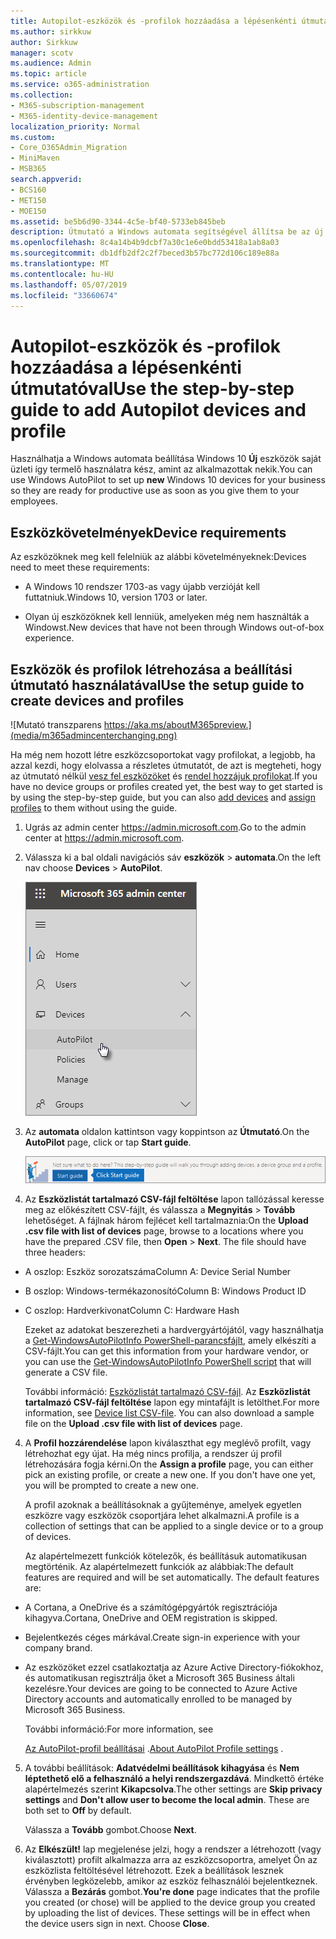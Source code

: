 ```yaml
---
title: Autopilot-eszközök és -profilok hozzáadása a lépésenkénti útmutatóval
ms.author: sirkkuw
author: Sirkkuw
manager: scotv
ms.audience: Admin
ms.topic: article
ms.service: o365-administration
ms.collection:
- M365-subscription-management
- M365-identity-device-management
localization_priority: Normal
ms.custom:
- Core_O365Admin_Migration
- MiniMaven
- MSB365
search.appverid:
- BCS160
- MET150
- MOE150
ms.assetid: be5b6d90-3344-4c5e-bf40-5733eb845beb
description: Útmutató a Windows automata segítségével állítsa be az új Windows 10 eszközök a vállalkozás számára.
ms.openlocfilehash: 8c4a14b4b9dcbf7a30c1e6e0bdd53418a1ab8a03
ms.sourcegitcommit: db1dfb2df2c2f7beced3b57bc772d106c189e88a
ms.translationtype: MT
ms.contentlocale: hu-HU
ms.lasthandoff: 05/07/2019
ms.locfileid: "33660674"
---
```

# <a name="use-the-step-by-step-guide-to-add-autopilot-devices-and-profile"></a><span data-ttu-id="6ed8a-103">Autopilot-eszközök és -profilok hozzáadása a lépésenkénti útmutatóval</span><span class="sxs-lookup"><span data-stu-id="6ed8a-103">Use the step-by-step guide to add Autopilot devices and profile</span></span>

<span data-ttu-id="6ed8a-104">Használhatja a Windows automata beállítása Windows 10 **Új** eszközök saját üzleti így termelő használatra kész, amint az alkalmazottak nekik.</span><span class="sxs-lookup"><span data-stu-id="6ed8a-104">You can use Windows AutoPilot to set up **new** Windows 10 devices for your business so they are ready for productive use as soon as you give them to your employees.</span></span>
  
## <a name="device-requirements"></a><span data-ttu-id="6ed8a-105">Eszközkövetelmények</span><span class="sxs-lookup"><span data-stu-id="6ed8a-105">Device requirements</span></span>

<span data-ttu-id="6ed8a-106">Az eszközöknek meg kell felelniük az alábbi követelményeknek:</span><span class="sxs-lookup"><span data-stu-id="6ed8a-106">Devices need to meet these requirements:</span></span>
  
- <span data-ttu-id="6ed8a-107">A Windows 10 rendszer 1703-as vagy újabb verzióját kell futtatniuk.</span><span class="sxs-lookup"><span data-stu-id="6ed8a-107">Windows 10, version 1703 or later.</span></span>
    
- <span data-ttu-id="6ed8a-108">Olyan új eszközöknek kell lenniük, amelyeken még nem használták a Windowst.</span><span class="sxs-lookup"><span data-stu-id="6ed8a-108">New devices that have not been through Windows out-of-box experience.</span></span>
    
## <a name="use-the-setup-guide-to-create-devices-and-profiles"></a><span data-ttu-id="6ed8a-109">Eszközök és profilok létrehozása a beállítási útmutató használatával</span><span class="sxs-lookup"><span data-stu-id="6ed8a-109">Use the setup guide to create devices and profiles</span></span>

![Mutató transzparens https://aka.ms/aboutM365preview.](media/m365admincenterchanging.png)

<span data-ttu-id="6ed8a-111">Ha még nem hozott létre eszközcsoportokat vagy profilokat, a legjobb, ha azzal kezdi, hogy elolvassa a részletes útmutatót, de azt is megteheti, hogy az útmutató nélkül [vesz fel eszközöket](create-and-edit-autopilot-devices.md) és [rendel hozzájuk profilokat](create-and-edit-autopilot-profiles.md).</span><span class="sxs-lookup"><span data-stu-id="6ed8a-111">If you have no device groups or profiles created yet, the best way to get started is by using the step-by-step guide, but you can also [add devices](create-and-edit-autopilot-devices.md) and [assign profiles](create-and-edit-autopilot-profiles.md) to them without using the guide.</span></span> 
  
1. <span data-ttu-id="6ed8a-112">Ugrás az admin center <a href="https://go.microsoft.com/fwlink/p/?linkid=837890" target="_blank">https://admin.microsoft.com</a>.</span><span class="sxs-lookup"><span data-stu-id="6ed8a-112">Go to the admin center at <a href="https://go.microsoft.com/fwlink/p/?linkid=837890" target="_blank">https://admin.microsoft.com</a>.</span></span>

2. <span data-ttu-id="6ed8a-113">Válassza ki a bal oldali navigációs sáv **eszközök** \> **automata**.</span><span class="sxs-lookup"><span data-stu-id="6ed8a-113">On the left nav choose **Devices** \> **AutoPilot**.</span></span>

    ![A felügyeleti központban válassza az eszközök és automata.](media/AutoPilot.png)
  
2. <span data-ttu-id="6ed8a-115">Az **automata** oldalon kattintson vagy koppintson az **Útmutató**.</span><span class="sxs-lookup"><span data-stu-id="6ed8a-115">On the **AutoPilot** page, click or tap **Start guide**.</span></span>
    
    ![Click Start guide for step-by-step instructions for Autopilot.](media/31662655-d1e6-437d-87ea-c0dec5da56f7.png)
  
3. <span data-ttu-id="6ed8a-p101">Az **Eszközlistát tartalmazó CSV-fájl feltöltése** lapon tallózással keresse meg az előkészített CSV-fájlt, és válassza a **Megnyitás** \> **Tovább** lehetőséget. A fájlnak három fejlécet kell tartalmaznia:</span><span class="sxs-lookup"><span data-stu-id="6ed8a-p101">On the **Upload .csv file with list of devices** page, browse to a locations where you have the prepared .CSV file, then **Open** \> **Next**. The file should have three headers:</span></span>
    
  - <span data-ttu-id="6ed8a-119">A oszlop: Eszköz sorozatszáma</span><span class="sxs-lookup"><span data-stu-id="6ed8a-119">Column A: Device Serial Number</span></span>
    
  - <span data-ttu-id="6ed8a-120">B oszlop: Windows-termékazonosító</span><span class="sxs-lookup"><span data-stu-id="6ed8a-120">Column B: Windows Product ID</span></span>
    
  - <span data-ttu-id="6ed8a-121">C oszlop: Hardverkivonat</span><span class="sxs-lookup"><span data-stu-id="6ed8a-121">Column C: Hardware Hash</span></span>
    
    <span data-ttu-id="6ed8a-122">Ezeket az adatokat beszerezheti a hardvergyártójától, vagy használhatja a [Get-WindowsAutoPilotInfo PowerShell-parancsfájlt](https://www.powershellgallery.com/packages/Get-WindowsAutoPilotInfo), amely elkészíti a CSV-fájlt.</span><span class="sxs-lookup"><span data-stu-id="6ed8a-122">You can get this information from your hardware vendor, or you can use the [Get-WindowsAutoPilotInfo PowerShell script](https://www.powershellgallery.com/packages/Get-WindowsAutoPilotInfo) that will generate a CSV file.</span></span> 
    
    <span data-ttu-id="6ed8a-p102">További információ: [Eszközlistát tartalmazó CSV-fájl](https://support.office.com/article/932e3676-2491-49f0-9177-d893d2f5276e). Az **Eszközlistát tartalmazó CSV-fájl feltöltése** lapon egy mintafájlt is letölthet.</span><span class="sxs-lookup"><span data-stu-id="6ed8a-p102">For more information, see [Device list CSV-file](https://support.office.com/article/932e3676-2491-49f0-9177-d893d2f5276e). You can also download a sample file on the **Upload .csv file with list of devices** page.</span></span> 
    
4. <span data-ttu-id="6ed8a-p103">A **Profil hozzárendelése** lapon kiválaszthat egy meglévő profilt, vagy létrehozhat egy újat. Ha még nincs profilja, a rendszer új profil létrehozására fogja kérni.</span><span class="sxs-lookup"><span data-stu-id="6ed8a-p103">On the **Assign a profile** page, you can either pick an existing profile, or create a new one. If you don't have one yet, you will be prompted to create a new one.</span></span> 
    
    <span data-ttu-id="6ed8a-127">A profil azoknak a beállításoknak a gyűjteménye, amelyek egyetlen eszközre vagy eszközök csoportjára lehet alkalmazni.</span><span class="sxs-lookup"><span data-stu-id="6ed8a-127">A profile is a collection of settings that can be applied to a single device or to a group of devices.</span></span>
    
    <span data-ttu-id="6ed8a-p104">Az alapértelmezett funkciók kötelezők, és beállításuk automatikusan megtörténik. Az alapértelmezett funkciók az alábbiak:</span><span class="sxs-lookup"><span data-stu-id="6ed8a-p104">The default features are required and will be set automatically. The default features are:</span></span>
    
  - <span data-ttu-id="6ed8a-130">A Cortana, a OneDrive és a számítógépgyártók regisztrációja kihagyva.</span><span class="sxs-lookup"><span data-stu-id="6ed8a-130">Cortana, OneDrive and OEM registration is skipped.</span></span>
    
  - <span data-ttu-id="6ed8a-131">Bejelentkezés céges márkával.</span><span class="sxs-lookup"><span data-stu-id="6ed8a-131">Create sign-in experience with your company brand.</span></span>
    
  - <span data-ttu-id="6ed8a-132">Az eszközöket ezzel csatlakoztatja az Azure Active Directory-fiókokhoz, és automatikusan regisztrálja őket a Microsoft 365 Business általi kezelésre.</span><span class="sxs-lookup"><span data-stu-id="6ed8a-132">Your devices are going to be connected to Azure Active Directory accounts and automatically enrolled to be managed by Microsoft 365 Business.</span></span>
    
    <span data-ttu-id="6ed8a-133">További információ:</span><span class="sxs-lookup"><span data-stu-id="6ed8a-133">For more information, see</span></span>
    
    <span data-ttu-id="6ed8a-134">[Az AutoPilot-profil beállításai](autopilot-profile-settings.md) .</span><span class="sxs-lookup"><span data-stu-id="6ed8a-134">[About AutoPilot Profile settings](autopilot-profile-settings.md) .</span></span> 
    
5. <span data-ttu-id="6ed8a-135">A további beállítások: **Adatvédelmi beállítások kihagyása** és **Nem léptethető elő a felhasználó a helyi rendszergazdává**. Mindkettő értéke alapértelmezés szerint **Kikapcsolva**.</span><span class="sxs-lookup"><span data-stu-id="6ed8a-135">The other settings are **Skip privacy settings** and **Don't allow user to become the local admin**. These are both set to **Off** by default.</span></span> 
    
    <span data-ttu-id="6ed8a-136">Válassza a **Tovább** gombot.</span><span class="sxs-lookup"><span data-stu-id="6ed8a-136">Choose **Next**.</span></span>
    
6. <span data-ttu-id="6ed8a-p105">Az **Elkészült!** lap megjelenése jelzi, hogy a rendszer a létrehozott (vagy kiválasztott) profilt alkalmazza arra az eszközcsoportra, amelyet Ön az eszközlista feltöltésével létrehozott. Ezek a beállítások lesznek érvényben legközelebb, amikor az eszköz felhasználói bejelentkeznek. Válassza a **Bezárás** gombot.</span><span class="sxs-lookup"><span data-stu-id="6ed8a-p105">**You're done** page indicates that the profile you created (or chose) will be applied to the device group you created by uploading the list of devices. These settings will be in effect when the device users sign in next. Choose **Close**.</span></span>
    